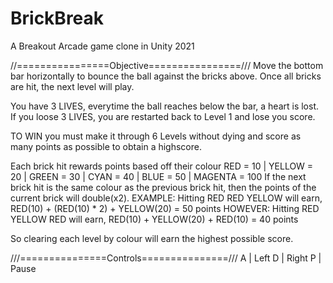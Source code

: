 # BrickBreak
A Breakout Arcade game clone in Unity 2021

//================Objective================///
Move the bottom bar horizontally to bounce the ball against
the bricks above. Once all bricks are hit, the next level will play.

You have 3 LIVES, everytime the ball reaches below the bar, a heart is lost.
If you loose 3 LIVES, you are restarted back to Level 1 and lose you score.

TO WIN you must make it through 6 Levels without dying and score as many points
as possible to obtain a highscore.

Each brick hit rewards points based off their colour
   RED = 10 | YELLOW = 20 | GREEN = 30 | CYAN = 40 | BLUE = 50 | MAGENTA = 100
If the next brick hit is the same colour as the previous brick hit, then
the points of the current brick will double(x2).
EXAMPLE: Hitting RED RED YELLOW will earn,    RED(10) + (RED(10) * 2) + YELLOW(20) = 50 points
HOWEVER: Hitting RED YELLOW RED will earn,    RED(10) + YELLOW(20) + RED(10) = 40 points

So clearing each level by colour will earn the highest possible score.

///===============Controls===============///
A | Left
D | Right
P | Pause
